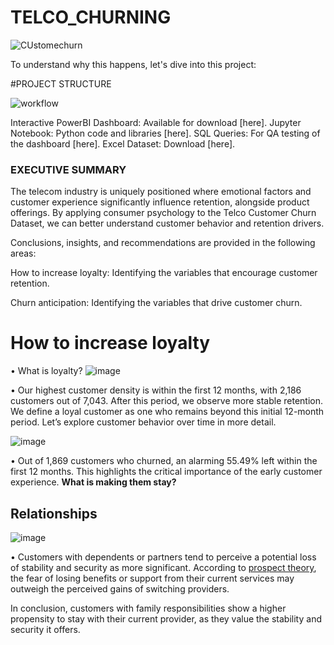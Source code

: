 # TELCO_CHURNING
![CUstomechurn](https://github.com/user-attachments/assets/498fb735-56e5-4096-89f6-7fb6af41754b)

To understand why this happens, let's dive into this project:

#PROJECT STRUCTURE

![workflow](https://github.com/user-attachments/assets/a47584bd-d906-42a8-8c3a-38bc588b469c)

Interactive PowerBI Dashboard: Available for download [here].
Jupyter Notebook: Python code and libraries [here].
SQL Queries: For QA testing of the dashboard [here].
Excel Dataset: Download [here].

### EXECUTIVE SUMMARY 
The telecom industry is uniquely positioned where emotional factors and customer experience significantly influence retention, alongside product offerings. By applying consumer psychology to the Telco Customer Churn Dataset, we can better understand customer behavior and retention drivers.

Conclusions, insights, and recommendations are provided in the following areas:

How to increase loyalty: Identifying the variables that encourage customer retention.

Churn anticipation: Identifying the variables that drive customer churn.

# How to increase loyalty
• What is loyalty?
![image](https://github.com/user-attachments/assets/e4c03504-6dc8-44ff-99c4-b53655bd5602)

• Our highest customer density is within the first 12 months, with 2,186 customers out of 7,043. After this period, we observe more stable retention. We define a loyal customer as one who remains beyond this initial 12-month period. Let’s explore customer behavior over time in more detail.

![image](https://github.com/user-attachments/assets/89264236-b8cb-4f1b-91cf-46473b33c1cc)

• Out of 1,869 customers who churned, an alarming 55.49% left within the first 12 months. This highlights the critical importance of the early customer experience. **What is making them stay?**


## Relationships

![image](https://github.com/user-attachments/assets/36b4c31f-c1f0-47a2-af7a-d2b9a57c34f8)

• Customers with dependents or partners tend to perceive a potential loss of stability and security as more significant. According to [prospect theory]([url](https://web.mit.edu/curhan/www/docs/Articles/15341_Readings/Behavioral_Decision_Theory/Kahneman_Tversky_1979_Prospect_theory.pdf)), the fear of losing benefits or support from their current services may outweigh the perceived gains of switching providers.

In conclusion, customers with family responsibilities show a higher propensity to stay with their current provider, as they value the stability and security it offers.




 
